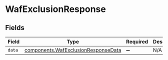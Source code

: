 # WafExclusionResponse


## Fields

| Field                                                                                  | Type                                                                                   | Required                                                                               | Description                                                                            |
| -------------------------------------------------------------------------------------- | -------------------------------------------------------------------------------------- | -------------------------------------------------------------------------------------- | -------------------------------------------------------------------------------------- |
| `data`                                                                                 | [components.WafExclusionResponseData](../../models/shared/wafexclusionresponsedata.md) | :heavy_minus_sign:                                                                     | N/A                                                                                    |